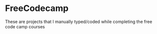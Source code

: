 # FreeCodecamp
These are projects that I manually typed/coded while completing the free code camp courses
